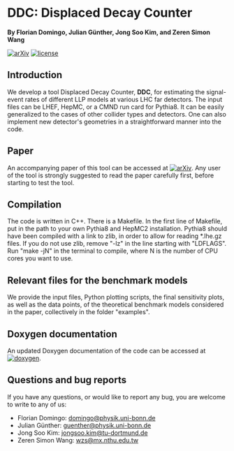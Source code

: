 # DDC: Displaced Decay Counter

**By Florian Domingo, Julian Günther, Jong Soo Kim, and Zeren Simon Wang**


[![arXiv](http://img.shields.io/badge/arXiv-2308.07371-B31B1B.svg)](https://arxiv.org/abs/2308.07371)
[![license](https://img.shields.io/badge/License-MIT-blue.svg)](https://github.com/wzeren/Displaced-Decay-Counter/blob/master/LICENSE.md)


## Introduction

We develop a tool Displaced Decay Counter, **DDC**, for estimating the signal-event rates of different LLP models at various LHC far detectors. The input files can be LHEF, HepMC, or a CMND run card for Pythia8. It can be easily generalized to the cases of other collider types and detectors. One can also implement new detector's geometries in a straightforward manner into the code.


## Paper

An accompanying paper of this tool can be accessed at [![arXiv](http://img.shields.io/badge/arXiv-2308.07371-B31B1B.svg)](https://arxiv.org/abs/2308.07371). Any user of the tool is strongly suggested to read the paper carefully first, before starting to test the tool.

## Compilation

The code is written in C++. There is a Makefile. In the first line of Makefile, put in the path to your own Pythia8 and HepMC2 installation. Pythia8 should have been compiled with a link to zlib, in order to allow for reading *.lhe.gz files. If you do not use zlib, remove "-lz" in the line starting with "LDFLAGS". Run "make -jN" in the terminal to compile, where N is the number of CPU cores you want to use.



## Relevant files for the benchmark models

We provide the input files, Python plotting scripts, the final sensitivity plots, as well as the data points, of the theoretical benchmark models considered in the paper, collectively in the folder "examples".


## Doxygen documentation

An updated Doxygen documentation of the code can be accessed at [![doxygen](https://img.shields.io/badge/Doxygen-808080)](https://wzeren.github.io/Displaced-Decay-Counter).



## Questions and bug reports

If you have any questions, or would like to report any bug, you are welcome to write to any of us:

- Florian Domingo: [domingo@physik.uni-bonn.de](mailto:domingo@physik.uni-bonn.de)
- Julian Günther: [guenther@physik.uni-bonn.de](mailto:guenther@physik.uni-bonn.de)
- Jong Soo Kim: [jongsoo.kim@tu-dortmund.de](mailto:jongsoo.kim@tu-dortmund.de)
- Zeren Simon Wang: [wzs@mx.nthu.edu.tw](mailto:wzs@mx.nthu.edu.tw)
